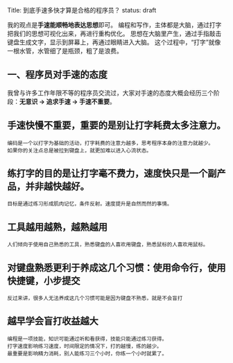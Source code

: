 Title: 到底手速多快才算是合格的程序员？
status: draft

我的观点是**手速能顺畅地表达思想**即可。
编程和写作，主体都是大脑，通过打字把我们的思想可视化出来，再进行重构优化。
思想在大脑里产生，通过手指敲击键盘生成文字，显示到屏幕上，再通过眼睛进入大脑。
这个过程中，“打字”就像一根水管，水管细了是瓶颈，粗了是浪费。

## 一、程序员对手速的态度
我曾与许多工作年限不等的程序员交流过，大家对手速的态度大概会经历三个阶段：**无意识 -> 追求手速 -> 手速不重要**。
### 

## 手速快慢不重要，重要的是别让打字耗费太多注意力。
    编码是一个以打字为基础的活动，打字耗费的注意力越多，思考程序本身的注意力就越少。
    如果你的关注点总是被拉到键盘上，就更加难以进入心流状态。



## 练打字的目的是让打字毫不费力，速度快只是一个副产品，并非越快越好。
    目标是通过练习形成肌肉记忆，条件反射。速度提升是自然而然的事情。

## 工具越用越熟，越熟越用
    人们倾向于使用自己熟悉的工具，熟悉键盘的人喜欢用键盘，熟悉鼠标的人喜欢用鼠标。

## 对键盘熟悉更利于养成这几个习惯：使用命令行，使用快捷键，小步提交
    反过来讲，很多人无法养成这几个习惯可能是因为键盘不熟悉，就是不会盲打

## 越早学会盲打收益越大
    编程是一项技能，知识可能通过听和看获得，技能只能通过练习获得。
    打字速度影响练习速度，时间限定的情况下，打的越慢，练的越少。
    最重要是影响精力消耗，别人能练习三个小时，你练一个小时就累了。
